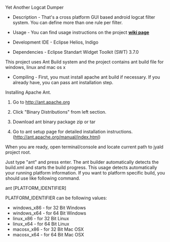 Yet Another Logcat Dumper 

- Description -
That's a cross platform GUI based android logcat filter system. You can define more than one rule per filter. 

- Usage -
You can find usage instructions on the project **[wiki page](https://github.com/0ffffffffh/jyald/wiki)** 

- Development IDE -
Eclipse Helios, Indigo

- Dependencies -
Eclipse Standart Widget Toolkit (SWT) 3.7.0

This project uses Ant Build system and the project contains ant build file for windows, linux and mac os x

- Compiling -
First, you must install apache ant build if necessary. If you already have, you can pass ant installation step.

Installing Apache Ant.

1) Go to http://ant.apache.org

2) Click "Binary Distributions" from left section.

3) Download ant binary package zip or tar

4) Go to ant setup page for detailed installation instructions. (http://ant.apache.org/manual/index.html)


When you are ready, open terminal/console and locate current path to jyald project root.

Just type "ant" and press enter. The ant builder automatically detects the build.xml and starts the build progress. This usage detects automatically your running platform information. If you want to platform specific build, you should use like following command.

ant [PLATFORM_IDENTIFIER] 

PLATFORM_IDENTIFIER can be following values:

* windows_x86 - for 32 Bit Windows
* windows_x64 - for 64 Bit Windows
* linux_x86 - for 32 Bit Linux
* linux_x64 - for 64 Bit Linux
* macosx_x86 - for 32 Bit Mac OSX
* macosx_x64 - for 64 Bit Mac OSX

